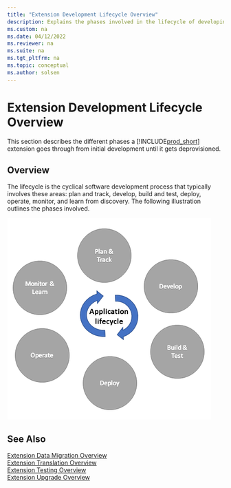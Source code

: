 ```yaml
---
title: "Extension Development Lifecycle Overview"
description: Explains the phases involved in the lifecycle of developing an extension.
ms.custom: na
ms.date: 04/12/2022
ms.reviewer: na
ms.suite: na
ms.tgt_pltfrm: na
ms.topic: conceptual
ms.author: solsen
---
```


# Extension Development Lifecycle Overview

This section describes the different phases a [!INCLUDE[prod_short](includes/prod_short.md)] extension goes through from initial development until it gets deprovisioned.

## Overview

The lifecycle is the cyclical software development process that typically involves these areas: plan and track, develop, build and test, deploy, operate, monitor, and learn from discovery. The following illustration outlines the phases involved.

![The application lifecycle.](../media/application-lifecycle.png "The application lifecycle") 

## See Also

[Extension Data Migration Overview](devenv-migrate-table-fields.md)  
[Extension Translation Overview](devenv-translations-overview.md)  
[Extension Testing Overview](devenv-testing-application.md)  
[Extension Upgrade Overview](devenv-app-life-cycle.md)  
